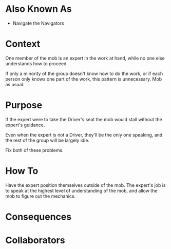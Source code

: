 # Also Known As

- Navigate the Navigators

# Context

One member of the mob is an expert in the work at hand, while no one else understands how to proceed. 

If only a minority of the group doesn't know how to do the work, or if each person only knows one part of the work, this pattern is unnecessary. Mob as usual.

# Purpose

If the expert were to take the Driver's seat the mob would stall without the expert's guidance.

Even when the expert is not a Driver, they'll be the only one speaking, and the rest of the group will be largely idle. 

Fix both of these problems.

# How To

Have the expert position themselves outside of the mob. The expert's job is to speak at the highest level of understanding of the mob, and allow the mob to figure out the mechanics.

# Consequences

# Collaborators
